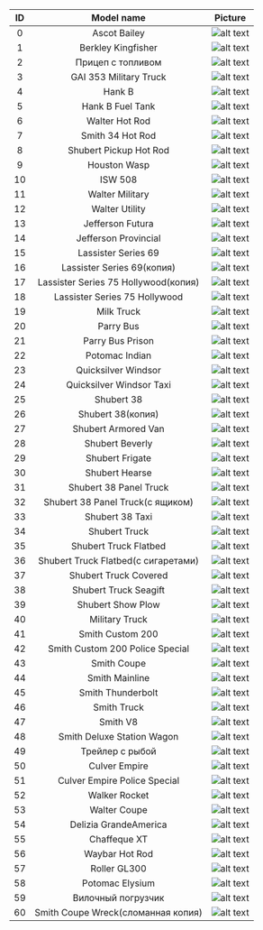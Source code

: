 | ID | Model name | Picture |
|:-------:|:-------:|:----------:|
| 0 | Ascot Bailey | ![alt text](https://steamuserimages-a.akamaihd.net/ugc/1022823454064488601/0F5A0953F6D9988F400C3D81E9B51B0E2FC3FD94/) |
| 1 | Berkley Kingfisher | ![alt text](https://steamuserimages-a.akamaihd.net/ugc/1022823454064432584/7597F317CD321EF0D004AE1993FBD5FAFA2C6C31/) |
| 2 | Прицеп с топливом | ![alt text](https://images2.wikia.nocookie.net/__cb20100919123730/mafia2removedfeatures/images/thumb/8/8a/Trago3.png/800px-Trago3.png) |
| 3 | GAI 353 Military Truck | ![alt text](https://steamuserimages-a.akamaihd.net/ugc/1022823520160191753/3F6C6CB27B6BAA7B7E3DA4DA8B76AF2BFC3132B9/) |
| 4 | Hank B | ![alt text](https://steamuserimages-a.akamaihd.net/ugc/1022823520160166213/CA9DB0A0A46B87088AC0C12D0E5D4F054BFB57E8/) |
| 5 | Hank B Fuel Tank | ![alt text](https://steamuserimages-a.akamaihd.net/ugc/1022823520160178235/E6882FC04276E40B050AE998DE7AB7ED27DBE8EA/) |
| 6 | Walter Hot Rod | ![alt text](https://steamuserimages-a.akamaihd.net/ugc/1029581453637103515/1490BEFEBEEC2EAC7CB8E2767E499C7BFCD1DA1D/) |
| 7 | Smith 34 Hot Rod | ![alt text](https://steamuserimages-a.akamaihd.net/ugc/1029581453637106607/1167624025CB2695C5EBE78E0EA8C1E3128ADB8E/) |
| 8 | Shubert Pickup Hot Rod | ![alt text](https://steamuserimages-a.akamaihd.net/ugc/1029581453637109385/B35DB0B9485CFA49FCB178DD83F3F0C1D6B70860/) |
| 9 | Houston Wasp | ![alt text](https://steamuserimages-a.akamaihd.net/ugc/1022823310313851662/E024965FAFDC74160A052D19F2DBC58EA8227E2A/) |
| 10 | ISW 508 | ![alt text](https://steamuserimages-a.akamaihd.net/ugc/1022823454064552543/DEB47603C2E7D55D2D44904207E3A6BF3EF884DB/) |
| 11 | Walter Military | ![alt text](https://steamuserimages-a.akamaihd.net/ugc/1022823520160307854/94DEB46A0AD6F30E7B7EF89F05E78002D0518282/) |
| 12 | Walter Utility | ![alt text](https://steamuserimages-a.akamaihd.net/ugc/1022823520160321669/8CF9FCA738B705E5CBBB7965D9518F13D80CFF77/) |
| 13 | Jefferson Futura | ![alt text](https://steamuserimages-a.akamaihd.net/ugc/1022823520160252739/C6F268BD2F62FEB9FD35CC209BB90CD06127753D/) |
| 14 | Jefferson Provincial | ![alt text](https://steamuserimages-a.akamaihd.net/ugc/1022823310313829876/E471E138528C3217E1389926736E5AAD791D9D29/) |
| 15 | Lassister Series 69 | ![alt text](https://static.wikia.nocookie.net/mafiagame/images/1/10/Lassiter_Series_69.png/revision/latest/scale-to-width-down/1200?cb=20121002115341) |
| 16 | Lassister Series 69(копия) | ![alt text](https://static.wikia.nocookie.net/mafiagame/images/1/10/Lassiter_Series_69.png/revision/latest/scale-to-width-down/1200?cb=20121002115341) |
| 17 | Lassister Series 75 Hollywood(копия) | ![alt text](https://vignette.wikia.nocookie.net/mafiagame/images/6/6f/Lassiter_Series_75_Hollywood.png/revision/latest?cb=20121003014628) |
| 18 | Lassister Series 75 Hollywood | ![alt text](https://vignette.wikia.nocookie.net/mafiagame/images/6/6f/Lassiter_Series_75_Hollywood.png/revision/latest?cb=20121003014628) |
| 19 | Milk Truck | ![alt text](https://steamuserimages-a.akamaihd.net/ugc/1022823501821653166/AA0D1F5FB67F47331685B771C659D5A806102F7F/) |
| 20 | Parry Bus | ![alt text](https://steamuserimages-a.akamaihd.net/ugc/1029581453637390304/8BE2DE197E8F84F0D8CD7294B60D4E504AFC60A5/) |
| 21 | Parry Bus Prison | ![alt text](https://i.playground.ru/p/U6zOAKfEHFlIqCF-LISvHQ.png) |
| 22 | Potomac Indian | ![alt text](https://steamuserimages-a.akamaihd.net/ugc/1022823310313780518/2E2E9535BCC9A4426C76F9748792B67BBDC04F9E/) |
| 23 | Quicksilver Windsor | ![alt text](https://steamuserimages-a.akamaihd.net/ugc/1022823310313796673/4FBBBE025D7A801C8D4717B5FEAFA6A652497357/) |
| 24 | Quicksilver Windsor Taxi | ![alt text](https://steamuserimages-a.akamaihd.net/ugc/1022823310313805329/91A8B9096880B7D180D0886AB870F966316AF183/) |
| 25 | Shubert 38 | ![alt text](https://steamuserimages-a.akamaihd.net/ugc/1022823310313192621/A29358E6CDD19C633E3D8736A28AF7102B224E49/) |
| 26 | Shubert 38(копия) | ![alt text](https://steamuserimages-a.akamaihd.net/ugc/1022823310313192621/A29358E6CDD19C633E3D8736A28AF7102B224E49/) |
| 27 | Shubert Armored Van | ![alt text](https://steamuserimages-a.akamaihd.net/ugc/1022823310313354568/122D8868D0C456B6551BEBC4844CD5E25FD83AD6/) |
| 28 | Shubert Beverly | ![alt text](https://steamuserimages-a.akamaihd.net/ugc/1022823310313542181/A8E709E46997D4387C218038050C3FE2FEE19AAB/) |
| 29 | Shubert Frigate | ![alt text](https://steamuserimages-a.akamaihd.net/ugc/1022823310313566978/CC7025A733F83E475CBF9C41BF25E9CA04C244AF/) |
| 30 | Shubert Hearse | ![alt text](https://steamuserimages-a.akamaihd.net/ugc/1022823310313293357/B2FE87BD948B331090479306EE51D1B8C9F01BB7/) |
| 31 | Shubert 38 Panel Truck | ![alt text](https://steamuserimages-a.akamaihd.net/ugc/1022823310313269371/7DCFA1C0E9A6AE2F50812400E7AC9E5F67F7CB0B/) |
| 32 | Shubert 38 Panel Truck(с ящиком) | ![alt text](https://steamuserimages-a.akamaihd.net/ugc/1022823310313269371/7DCFA1C0E9A6AE2F50812400E7AC9E5F67F7CB0B/) |
| 33 | Shubert 38 Taxi | ![alt text](https://steamuserimages-a.akamaihd.net/ugc/1022823310313242575/87B273678CE95D07C1A55738E4232DAE00DAA44C/) |
| 34 | Shubert Truck | ![alt text](https://aquarity.gamer.ru/system/attached_images/images/000/219/642/original/28_shubert_lkw.jpg) |
| 35 | Shubert Truck Flatbed | ![alt text](https://steamuserimages-a.akamaihd.net/ugc/1022823310313494538/744C95BC64267CEC6829B94C0F28AC3E2E9F0874/) |
| 36 | Shubert Truck Flatbed(с сигаретами) | ![alt text](https://steamuserimages-a.akamaihd.net/ugc/1022823310313494538/744C95BC64267CEC6829B94C0F28AC3E2E9F0874/) |
| 37 | Shubert Truck Covered | ![alt text](https://steamuserimages-a.akamaihd.net/ugc/1022823310313423705/B14F8EBCC5CCCB0801AEF149B4FED38F4CA835DD/) |
| 38 | Shubert Truck Seagift | ![alt text](https://steamuserimages-a.akamaihd.net/ugc/1022823310313391281/0F1FF30069831C7BFA7F23E85489245C107AE679/) |
| 39 | Shubert Show Plow | ![alt text](https://steamuserimages-a.akamaihd.net/ugc/1022823310313505122/37E70D520C45B068E7DBD8CDC694A6AEC3E94B18/) |
| 40 | Military Truck | ![alt text](https://steamuserimages-a.akamaihd.net/ugc/1022823520160542469/E976B7B9F7C3BC020CFCC1D1081E8669453FE609/) |
| 41 | Smith Custom 200 | ![alt text](https://steamuserimages-a.akamaihd.net/ugc/1022823310313638793/8FDDEAF78F14E2D190ADB915EEC6A5AF38EE0521/) |
| 42 | Smith Custom 200 Police Special | ![alt text](https://steamuserimages-a.akamaihd.net/ugc/1022823310313663178/94E7B6A8027E4B49609E81045C879A7F30DC2920/) |
| 43 | Smith Coupe | ![alt text](https://steamuserimages-a.akamaihd.net/ugc/1022823310313614333/588670A078893BC703C92106D5C40DB3284F3051/) |
| 44 | Smith Mainline | ![alt text](https://steamuserimages-a.akamaihd.net/ugc/1022823310313692130/CD814D556888EAC78CD523EC23BF1E14CE20598A/) |
| 45 | Smith Thunderbolt | ![alt text](https://steamuserimages-a.akamaihd.net/ugc/1022823310313727822/A0D13C887A58912480C0B8214BABEB3DAA1E15FE/) |
| 46 | Smith Truck | ![alt text](https://steamuserimages-a.akamaihd.net/ugc/1022823310313745345/20B7E2C5B82B46EE3D264FBAC965DF67310A836C/) |
| 47 | Smith V8 | ![alt text](https://steamuserimages-a.akamaihd.net/ugc/1022823310313590343/995506450C188250A7271B4D4DA23BDE0F81528D/) |
| 48 | Smith Deluxe Station Wagon | ![alt text](https://steamuserimages-a.akamaihd.net/ugc/1022823310313707737/2F2171E4B70B770E3A4885D698948FF400007DC3/) |
| 49 | Трейлер с рыбой | ![alt text](https://i.playground.ru/p/FLK9dUeqYHQg-nGfM17C8g.jpeg) |
| 50 | Culver Empire | ![alt text](https://steamuserimages-a.akamaihd.net/ugc/1022823454064508240/65E1F73BEFEBAD7B18C28D67A39F799BAA0921ED/) |
| 51 | Culver Empire Police Special | ![alt text](https://steamuserimages-a.akamaihd.net/ugc/1022823454064522564/92D7CB28D8C8DDF2C8C31799BA58AF2D4DAC005F/) |
| 52 | Walker Rocket | ![alt text](https://steamuserimages-a.akamaihd.net/ugc/1022823454064643367/E83D89F8B7005C2CCC5C3D4F8D643753BA75FCAB/) |
| 53 | Walter Coupe | ![alt text](https://steamuserimages-a.akamaihd.net/ugc/1022823454064672385/1EA987B4FF47948BD7C6B3D0C42E18B84581BDD8/) |
| 54 | Delizia GrandeAmerica | ![alt text](https://steamuserimages-a.akamaihd.net/ugc/1029581453637126454/9FB719EB623CD7D365BBC4524C56CC6EE7AC756F/) |
| 55 | Chaffeque XT | ![alt text](https://steamuserimages-a.akamaihd.net/ugc/1022823520160293497/A96E86FA34D43FF1BACDAD333062331DFBE36A2B/) |
| 56 | Waybar Hot Rod | ![alt text](https://steamuserimages-a.akamaihd.net/ugc/1029581453637215875/D922161C3CD5A810F08AD6B0945B65070073C978/) |
| 57 | Roller GL300 | ![alt text](https://steamuserimages-a.akamaihd.net/ugc/1022823520160433062/3DFBD88EDA9D59439202D12F3928E6521DDD28BB/) |
| 58 | Potomac Elysium | ![alt text](https://steamuserimages-a.akamaihd.net/ugc/1029581453637101185/29E648C128D6C291877B11FD7A369A2EF65A5098/) |
| 59 | Вилочный погрузчик | ![alt text](https://i.playground.ru/e/pY-xOBQszSHGgzWn3jm-xw.jpeg) |
| 60 | Smith Coupe Wreck(сломанная копия) | ![alt text](https://steamuserimages-a.akamaihd.net/ugc/1022823310313614333/588670A078893BC703C92106D5C40DB3284F3051/) |